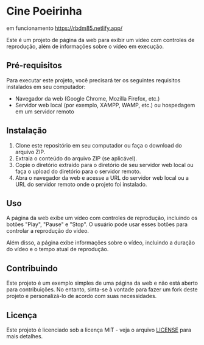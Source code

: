 # Cine Poeirinha 

em funcionamento https://rbdm85.netlify.app/

Este é um projeto de página da web para exibir um vídeo com controles de reprodução, além de informações sobre o vídeo em execução.

## Pré-requisitos

Para executar este projeto, você precisará ter os seguintes requisitos instalados em seu computador:

- Navegador da web (Google Chrome, Mozilla Firefox, etc.)
- Servidor web local (por exemplo, XAMPP, WAMP, etc.) ou hospedagem em um servidor remoto

## Instalação

1. Clone este repositório em seu computador ou faça o download do arquivo ZIP.
2. Extraia o conteúdo do arquivo ZIP (se aplicável).
3. Copie o diretório extraído para o diretório de seu servidor web local ou faça o upload do diretório para o servidor remoto.
4. Abra o navegador da web e acesse a URL do servidor web local ou a URL do servidor remoto onde o projeto foi instalado.

## Uso

A página da web exibe um vídeo com controles de reprodução, incluindo os botões "Play", "Pause" e "Stop". O usuário pode usar esses botões para controlar a reprodução do vídeo.

Além disso, a página exibe informações sobre o vídeo, incluindo a duração do vídeo e o tempo atual de reprodução.

## Contribuindo

Este projeto é um exemplo simples de uma página da web e não está aberto para contribuições. No entanto, sinta-se à vontade para fazer um fork deste projeto e personalizá-lo de acordo com suas necessidades.

## Licença

Este projeto é licenciado sob a licença MIT - veja o arquivo [LICENSE](LICENSE) para mais detalhes.
